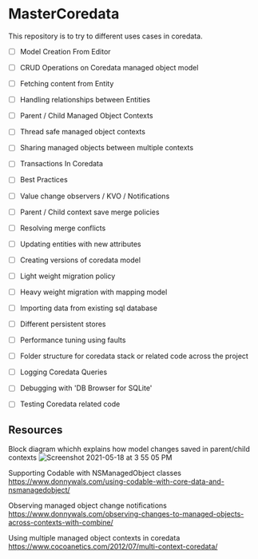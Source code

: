 # MasterCoredata
This repository is to try to different uses cases in coredata.

- [ ] Model Creation From Editor

- [ ] CRUD Operations on Coredata managed object model

- [ ] Fetching content from Entity

- [ ] Handling relationships between Entities

- [ ] Parent / Child Managed Object Contexts

- [ ] Thread safe managed object contexts

- [ ] Sharing managed objects between multiple contexts

- [ ] Transactions In Coredata

- [ ] Best Practices

- [ ] Value change observers / KVO / Notifications

- [ ] Parent / Child context save merge policies

- [ ] Resolving merge conflicts

- [ ] Updating entities with new attributes

- [ ] Creating versions of coredata model

- [ ] Light weight migration policy

- [ ] Heavy weight migration with mapping model

- [ ] Importing data from existing sql database

- [ ] Different persistent stores

- [ ] Performance tuning using faults

- [ ] Folder structure for coredata stack or related code across the project

- [ ] Logging Coredata Queries

- [ ] Debugging with 'DB Browser for SQLite'

- [ ] Testing Coredata related code

## Resources
Block diagram whichh explains how model changes saved in parent/child contexts
![Screenshot 2021-05-18 at 3 55 05 PM](https://user-images.githubusercontent.com/12964593/118635660-77cf2e80-b7f1-11eb-864e-906fe51aa022.png)

Supporting Codable with NSManagedObject classes
https://www.donnywals.com/using-codable-with-core-data-and-nsmanagedobject/

Observing managed object change notifications
https://www.donnywals.com/observing-changes-to-managed-objects-across-contexts-with-combine/

Using multiple managed object contexts in coredata
https://www.cocoanetics.com/2012/07/multi-context-coredata/
